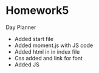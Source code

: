 # Homework5
 Day Planner

 * Added start file
 * Added moment.js with JS code
 * Added html in in index file
 * Css added and link for font
 * Added JS
 

